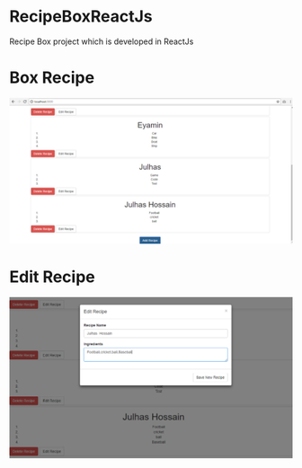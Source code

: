 # RecipeBoxReactJs
Recipe Box project which is developed in ReactJs
# Box Recipe
![alt text](https://github.com/Maxyee/RecipeBoxReactJs/blob/master/img/raectRecipe1.png)
# Edit Recipe
![alt text](https://github.com/Maxyee/RecipeBoxReactJs/blob/master/img/recipe2.png)

